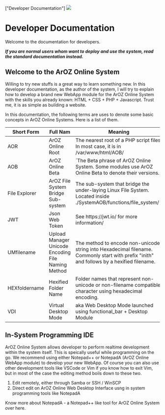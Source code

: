 ["Developer Documentation"]
![](img/devdoc/banner.png)
# Developer Documentation
Welcome to the documentation for developers. 

***If you are normal users whom want to deploy and use the system, read the standard documentation instead.***

## Welcome to the ArOZ Online System
 Willing to try new stuffs is a great way to learn something new. In this developer documentation, as the author of the system, I will try to explain how to develop a brand new WebApp module for the ArOZ Online System with the skills you already known: HTML + CSS + PHP + Javascript. Trust me, it is as simple as building a website.
 
 In this documentation, the following terms are uses to denote some basic concepts in ArOZ Online Systems. Here is a list of them.
 
<table class="ts table">
<thead>
	<tr>
	<th>Short Form</th>
	<th>Full Nam</th>
	<th>Meaning</th>
	</tr>
</thead>
<tbody>
<tr>
<td>AOR</td>
<td>ArOZ Online Root</td>
<td>The nearest root of a PHP script files. In most case, it is in /var/www/html/AOB/</td>
</tr>
<tr>
<td>AOB</td>
<td>ArOZ Online Beta</td>
<td>`The Beta phrase of ArOZ Online System. Some modules use ArOZ Online Beta to denote their versions.</td>
</tr>
<tr>
<td>File Explorer</td>
<td>ArOZ File System Bridge Sub-system</td>
<td>The sub-system that bridge the under-laying Linux File System. Located inside ./SystemAOB/functions/file_system/*</td>
</tr>
<tr>
<td>JWT</td>
<td>Json Web Token</td>
<td>See https://jwt.io/ for more information/</td>
</tr>
<tr>
<td>UMfilename<br></td>
<td>Upload Manager Unicode Encoding File Naming Method</td>
<td>The method to encode non-unicode string into Hexadecimal filename. Commonly start with prefix "inith" and follows by a hexified filename.</td>
</tr>
<tr>
<td>HEXfoldername</td>
<td>Hexified Folder Name<br></td>
<td>Folder names that represent non-unicode or non-filename compatible character using hexadecimal encoding.</td>
</tr>
<tr>
<td>VDI</td>
<td>Virtual Desktop Mode</td>
<td>aka Web Desktop Mode launched using functional_bar + Desktop Module</td>
</tr>
</tbody>
</table>

## In-System Programming IDE
ArOZ Online System allows developer to perform realtime development within the system itself. This is speically useful while programming on the go.
We recommend using either Notepad++ or NotepadA (ArOZ Online WebApp module) to develop your new WebApp. Of course you can also use other development tools like VSCode or Vim if you know how to exit Vim, but in most of the case the editing method boils down to these two.

1. Edit remotely, either through Samba or SSH / WinSCP
2. Direct edit on ArOZ Online Web Desktop Interface usng in system programming tools like NotepadA

Know more about NotepadA - a Notepad++ like tool for ArOZ Online System over here.




